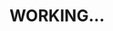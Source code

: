 # WORKING...
<!--
# CUSTOM LINUX ISO BUILDER

## Backstory
A couple of days ago, a client on freelancer.com (*feel free to hire me btw:* ***https://www.freelancer.com/u/esmailelbobdev2***) asked me to create a bash script about "preseeding" Linux, and I was like what the heck is that and after looking into it, I liked the idea and started to learn more about it. 

***NOTE***: This bash script is different from the one I sent to my client. to avoid license conflict.

## Tested on
* Linux mint 21
* Zorin OS 16.1
* Debian 11
* Ubuntu 22.04

## SUPPORTED DISTROs
* Linux mint (*working on it*)
* Zorin OS (*working on it*)
* Debian (*working on it*)
* Ubuntu (*working on it*)
* More? Open reuqest and I will look into it.

## HOW TO USE & HOW IT WORKS
***->*** **How it works**:
* *Linux mint*: for linux mint, they already support preseeding and it's in their grub so the file get loaded, my script in linux mint's case is just appending your own custom preseed to linux mint preseed file.
* *Zorin os*: God, no. Zorin used to support preseeding the past, just like linux mint. but now it's not so my script first creates new folder called "preseed" then create new file called "preseed.seed" and appen your custom config into it and then adds the file to it's grub so it can be loaded in the livecd.
* *Debian & Ubuntu*: did not work on them yet as I'm fine tuning the script for now and I'm little busy.

***->*** **How to use it**:

Download the script alone or git clone the whole repo and then run the script and follow the questions to select which distro and it's verison. The distro will be downloaded to your `Downloads` folder (*will create one if it does not exist*) and unpack the ISO then edit needed files and repack the iso and will drop it again in your Downloads folder.

***NOTE***: Open the script and follow the comments to change the preseed config to make it fit your needs (*later will make whole different preseed file to make things clean*). This is a good place to start and learn more about the syntax: https://www.debian.org/releases/buster/example-preseed.txt

## FAQs
* Why "CUSTOM LINUX ISO BUILDER" name?

Because I do not know how to name things.
* What is "Preseed"

If you came to me a week ago and told me what is "preseed" I would be confused as you are. But preseed is more like auto-install script for debian-based distros (*unsure if it applies to other distros too, still learning*) and it's simply more like load the file in LiveCD than hit next and that loaded file or preseed will put your settings, so you simply hit next.

* Why this script?

Look, if you are going to ask questions like these, we better to break up.

* Can I submit PRs?

Sure! if you want a request and do not know how to code, open an issue or if you know how to code then open PR.

* How to say thanks?

Say "Thank you" out loud and I will hear it :smile:. And if you feel generous, consider a donation: https://en.esmailelbob.xyz/#donation

* Why python?

Because I discovered that it's easy for me to write in python, as I need to include a lot of if statements and do some work on download links.

## OTHER
First I want to say thank you for linux mint and ubuntu for including preseed files already. it makes my life simple to just append my config instead of open grub and create `.seed` file (*looks at you debian and zorin os*)...

## Credits
* @quinn (The client from freelancer) for letting me know about preseed exist.
* Debian wiki - https://wiki.debian.org/DebianInstaller/Preseed/EditIso
* Linuxquestions - https://www.linuxquestions.org/questions/zorin-os-107/installing-zorin-9-from-usb-made-by-unetbootin-but-usb-is-looking-to-cdrom-4175527824/
- Linux mint - https://forums.linuxmint.com/viewtopic.php?p=1956995

# NOTE

Preseeding goews in two parts (*at least for me*) first part is to seed and open your installer to check that and second part is to let the installer work for you so by that, first remove `automatic-ubiquity` first to test and make sure your installer picks up your changes (*with some bugs like password field is empty and full disk encryption do not work, do not worry, it will work later when the installer runs automatically*) then later use `automatic-ubiquity` in your grub config.

-->
